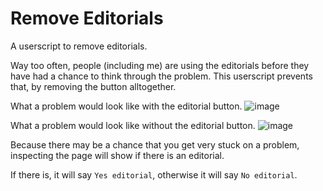 # Remove Editorials
A userscript to remove editorials. 

Way too often, people (including me) are using the editorials before they have had a chance to think through the problem. This userscript prevents that, by removing the button alltogether.

What a problem would look like with the editorial button.
![image](https://user-images.githubusercontent.com/72463938/133888916-016f9346-268e-4f38-a28d-31b9768db4d6.png)

What a problem would look like without the editorial button.
![image](https://user-images.githubusercontent.com/72463938/133888893-9262d507-28ac-486a-adc1-e3e2d1989ca3.png)

Because there may be a chance that you get very stuck on a problem, inspecting the page will show if there is an editorial.

If there is, it will say `Yes editorial`, otherwise it will say `No editorial`.
